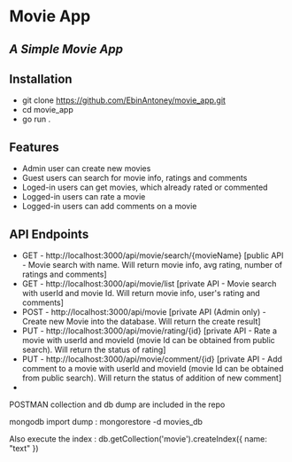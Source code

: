 # Movie App
## _A Simple Movie App_

## Installation
- git clone https://github.com/EbinAntoney/movie_app.git
- cd movie_app
- go run .

## Features

- Admin user can create new movies
- Guest users can search for movie info, ratings and comments
- Loged-in users can get movies, which already rated or commented
- Logged-in users can rate a movie
- Logged-in users can add comments on a movie

## API Endpoints

- GET -  http://localhost:3000/api/movie/search/{movieName} [public API - Movie search with name. Will return movie info, avg rating, number of ratings and comments]
- GET - http://localhost:3000/api/movie/list [private API - Movie search with userId and movie Id. Will return movie info, user's rating and comments]
- POST - http://localhost:3000/api/movie [private API (Admin only) - Create new Movie into the database. Will return the create result]
- PUT - http://localhost:3000/api/movie/rating/{id} [private API - Rate a movie with userId and movieId (movie Id can be obtained from public search). Will return the status of rating]
- PUT - http://localhost:3000/api/movie/comment/{id} [private API - Add comment to a movie with userId and movieId (movie Id can be obtained from public search). Will return the status of addition of new comment]
- 

POSTMAN collection and db dump are included in the repo

mongodb import dump : mongorestore -d movies_db <path>
  

Also execute the index : db.getCollection('movie').createIndex({ name: "text" })
